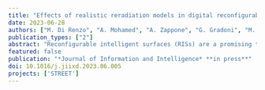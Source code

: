 ```yaml
---
title: "Effects of realistic reradiation models in digital reconfigurable intelligent surfaces"
date: 2023-06-28
authors: ["M. Di Renzo", "A. Mohamed", "A. Zappone", "G. Gradoni", "M. Rossi", "M. Moccia", "G. Castaldi", "V. Galdi"]
publication_types: ["2"]
abstract: "Reconfigurable intelligent surfaces (RISs) are a promising technology for wireless communication applications, but their performance is often optimized using simplified electromagnetic reradiation models. In this study, we explore the impact on the RIS performance of more realistic assumptions, including the (possibly imperfect) quantization of the reflection coefficients, sub-wavelength inter-element spacing, near-field location, and presence of electromagnetic interference. We find that design constraints can cause an RIS to reradiate power in unwanted directions. Therefore, it is important to optimize an RIS by considering the entire reradiation pattern. Overall, our study indicates that a 2-bit digitally controllable RIS with a nearly constant reflection amplitude and RIS elements with a size and inter-element spacing between (1/8)th and (1/4)th of the signal wavelength may offer a reasonable tradeoff between performance, complexity, and cost."
featured: false
publication: "*Journal of Information and Intelligence* **in press**"
doi: 10.1016/j.jiixd.2023.06.005
projects: ['STREET']
---
```

